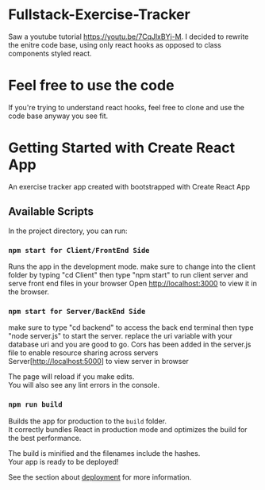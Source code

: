 # Fullstack-Exercise-Tracker
Saw a youtube tutorial https://youtu.be/7CqJlxBYj-M. I decided to rewrite the enitre code base,
using only react hooks as opposed to class components styled react. 
# Feel free to use the code
If you're trying to understand react hooks, feel free to clone and use the code base anyway you see fit. 

# Getting Started with Create React App
An exercise tracker app created with bootstrapped with Create React App

## Available Scripts

In the project directory, you can run:

### `npm start for Client/FrontEnd Side`
Runs the app in the development mode.
make sure to change into the client folder by typing "cd Client" then type "npm start" to run client server and serve front end files in your browser
Open [http://localhost:3000](http://localhost:3000) to view it in the browser.

### `npm start for Server/BackEnd Side`
make sure to type "cd backend" to access the back end terminal then type "node server.js" to start the server.
replace the uri variable with your database uri and you are good to go.
Cors has been added in the server.js file to enable resource sharing across servers  
Server[[http://localhost:5000](http://localhost:5000)] to view server in browser

The page will reload if you make edits.\
You will also see any lint errors in the console.


### `npm run build`

Builds the app for production to the `build` folder.\
It correctly bundles React in production mode and optimizes the build for the best performance.

The build is minified and the filenames include the hashes.\
Your app is ready to be deployed!

See the section about [deployment](https://facebook.github.io/create-react-app/docs/deployment) for more information.
